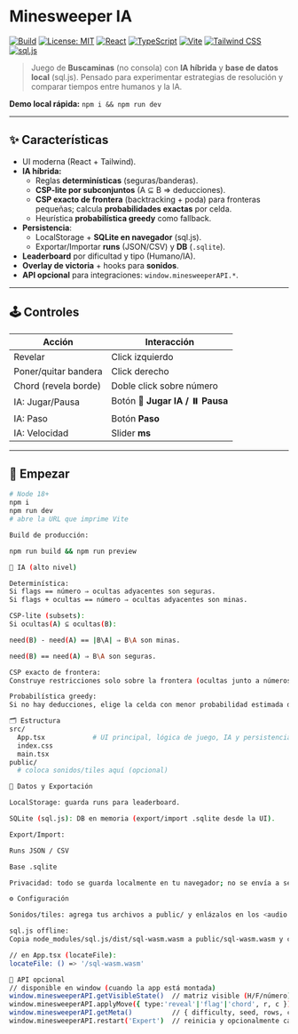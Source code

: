 # Minesweeper IA

[![Build](https://img.shields.io/github/actions/workflow/status/YOUR_GITHUB_USER/YOUR_REPO/ci.yml?branch=main)](https://github.com/YOUR_GITHUB_USER/YOUR_REPO/actions)
[![License: MIT](https://img.shields.io/badge/License-MIT-green.svg)](LICENSE)
[![React](https://img.shields.io/badge/React-18-blue)](https://react.dev/) [![TypeScript](https://img.shields.io/badge/TypeScript-5.x-3178c6)](https://www.typescriptlang.org/) [![Vite](https://img.shields.io/badge/Vite-5.x-646cff)](https://vitejs.dev/) [![Tailwind CSS](https://img.shields.io/badge/Tailwind-3.x-38b2ac)](https://tailwindcss.com/) [![sql.js](https://img.shields.io/badge/sql.js-1.10-ff69b4)](https://sql.js.org/)

> Juego de **Buscaminas** (no consola) con **IA híbrida** y **base de datos local** (sql.js). Pensado para experimentar estrategias de resolución y comparar tiempos entre humanos y la IA.

**Demo local rápida:** `npm i && npm run dev`

---

## ✨ Características

- UI moderna (React + Tailwind).
- **IA híbrida:**
  - Reglas **determinísticas** (seguras/banderas).
  - **CSP-lite por subconjuntos** (A ⊆ B ⇒ deducciones).
  - **CSP exacto de frontera** (backtracking + poda) para fronteras pequeñas; calcula **probabilidades exactas** por celda.
  - Heurística **probabilística greedy** como fallback.
- **Persistencia**:
  - LocalStorage + **SQLite en navegador** (sql.js).
  - Exportar/Importar **runs** (JSON/CSV) y **DB** (`.sqlite`).
- **Leaderboard** por dificultad y tipo (Humano/IA).
- **Overlay de victoria** + hooks para **sonidos**.
- **API opcional** para integraciones: `window.minesweeperAPI.*`.

---

## 🕹️ Controles

| Acción               | Interacción                    |
|---------------------|--------------------------------|
| Revelar             | Click izquierdo                |
| Poner/quitar bandera| Click derecho                  |
| Chord (revela borde)| Doble click sobre número       |
| IA: Jugar/Pausa     | Botón **🤖 Jugar IA / ⏸️ Pausa** |
| IA: Paso            | Botón **Paso**                 |
| IA: Velocidad       | Slider **ms**                  |

---

## 🚀 Empezar

```bash
# Node 18+
npm i
npm run dev
# abre la URL que imprime Vite

Build de producción:

npm run build && npm run preview

🧠 IA (alto nivel)

Determinística:
Si flags == número ⇒ ocultas adyacentes son seguras.
Si flags + ocultas == número ⇒ ocultas adyacentes son minas.

CSP-lite (subsets):
Si ocultas(A) ⊆ ocultas(B):

need(B) - need(A) == |B\A| ⇒ B\A son minas.

need(B) == need(A) ⇒ B\A son seguras.

CSP exacto de frontera:
Construye restricciones solo sobre la frontera (ocultas junto a números), enumera asignaciones consistentes y obtiene probabilidad exacta para cada celda (umbral típico ≈ 18 celdas).

Probabilística greedy:
Si no hay deducciones, elige la celda con menor probabilidad estimada de ser mina.

🗂️ Estructura
src/
  App.tsx            # UI principal, lógica de juego, IA y persistencia
  index.css
  main.tsx
public/
  # coloca sonidos/tiles aquí (opcional)

💾 Datos y Exportación

LocalStorage: guarda runs para leaderboard.

SQLite (sql.js): DB en memoria (export/import .sqlite desde la UI).

Export/Import:

Runs JSON / CSV

Base .sqlite

Privacidad: todo se guarda localmente en tu navegador; no se envía a servidores.

⚙️ Configuración

Sonidos/tiles: agrega tus archivos a public/ y enlázalos en los <audio id="sfx-..."> del componente.

sql.js offline:
Copia node_modules/sql.js/dist/sql-wasm.wasm a public/sql-wasm.wasm y cambia:

// en App.tsx (locateFile):
locateFile: () => '/sql-wasm.wasm'

🔌 API opcional
// disponible en window (cuando la app está montada)
window.minesweeperAPI.getVisibleState()  // matriz visible (H/F/número)
window.minesweeperAPI.applyMove({ type:'reveal'|'flag'|'chord', r, c })
window.minesweeperAPI.getMeta()          // { difficulty, seed, rows, cols, mines }
window.minesweeperAPI.restart('Expert')  // reinicia y opcionalmente cambia dificultad
